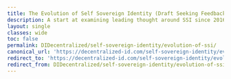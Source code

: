```yaml
---
title: The Evolution of Self Sovereign Identity (Draft Seeking Feedback)
description: A start at examining leading thought around SSI since 2016, and presenting the idea of "modularizing" essential components of SSI documentation.
layout: single
classes: wide
toc: false
permalink: DIDecentralized/self-sovereign-identity/evolution-of-ssi/
canonical_url: 'https://decentralized-id.com/self-sovereign-identity/evolution-of-ssi/'
redirect_to: 'https://decentralized-id.com/self-sovereign-identity/evolution-of-ssi/'
redirect_from: DIDecentralized/self-sovereign-identity/evolution-of-ssi
---
```

